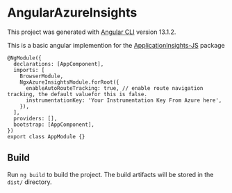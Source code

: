 # AngularAzureInsights

This project was generated with [Angular CLI](https://github.com/angular/angular-cli) version 13.1.2.

This is a basic angular implemention for the <a href="https://github.com/microsoft/applicationinsights-js">ApplicationInsights-JS</a> package

```
@NgModule({
  declarations: [AppComponent],
  imports: [
    BrowserModule,
    NgxAzureInsightsModule.forRoot({
      enableAutoRouteTracking: true, // enable route navigation tracking, the default valuefor this is false.
      instrumentationKey: 'Your Instrumentation Key From Azure here',
    }),
  ],
  providers: [],
  bootstrap: [AppComponent],
})
export class AppModule {}
```


## Build

Run `ng build` to build the project. The build artifacts will be stored in the `dist/` directory.


